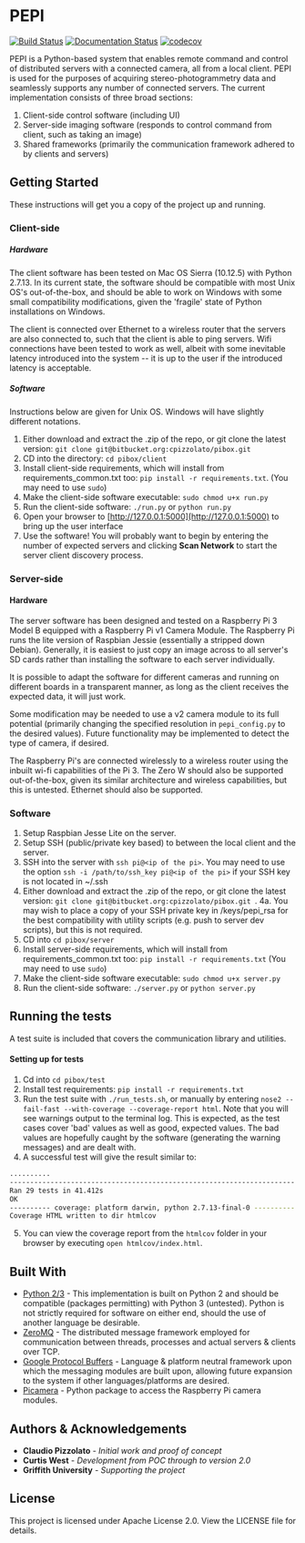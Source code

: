 # PEPI
[![Build Status](https://travis-ci.org/curtiswest/pepi.svg?branch=apache-thrift-rewrite)](https://travis-ci.org/curtiswest/pepi)
[![Documentation Status](https://readthedocs.org/projects/pepi/badge/?version=latest)](http://pepi.readthedocs.io/en/latest/?badge=latest)
[![codecov](https://codecov.io/gh/curtiswest/pepi/branch/master/graph/badge.svg)](https://codecov.io/gh/curtiswest/pepi)

PEPI is a Python-based system that enables remote command and control of distributed servers with a connected camera, all from a local client. PEPI is used for the purposes of acquiring stereo-photogrammetry data and seamlessly supports any number of connected servers. The current implementation consists of three broad sections:
1. Client-side control software (including UI)
2. Server-side imaging software (responds to control command from client, such as taking an image)
3. Shared frameworks (primarily the communication framework adhered to by clients and servers)

## Getting Started
These instructions will get you a copy of the project up and running.
### Client-side
##### Hardware
The client software has been tested on Mac OS Sierra (10.12.5) with Python 2.7.13. In its current state, the software should be compatible with most Unix OS's out-of-the-box, and should be able to work on Windows with some small compatibility modifications, given the 'fragile' state of Python installations on Windows.

The client is connected over Ethernet to a wireless router that the servers are also connected to, such that the client is able to ping servers. Wifi connections have been tested to work as well, albeit with some inevitable latency introduced into the system -- it is up to the user if the introduced latency is acceptable.

##### Software
Instructions below are given for Unix OS. Windows will have slightly different notations.
1. Either download and extract the .zip of the repo, or git clone the latest version: `git clone git@bitbucket.org:cpizzolato/pibox.git`
2. CD into the directory: `cd pibox/client `
3. Install client-side requirements, which will install from requirements_common.txt too: `pip install -r requirements.txt`. (You may need to use `sudo`)
4. Make the client-side software executable: `sudo chmod u+x run.py`
5. Run the client-side software: `./run.py` or `python run.py`
6. Open your browser to [http://127.0.0.1:5000](http://127.0.0.1:5000) to bring up the user interface
7. Use the software! You will probably want to begin by entering the number of expected servers and clicking **Scan Network** to start the server client discovery process.

### Server-side
#### Hardware
The server software has been designed and tested on a Raspberry Pi 3 Model B equipped with a Raspberry Pi v1 Camera Module. The Raspberry Pi runs the lite version of Raspbian Jessie (essentially a stripped down Debian). Generally, it is easiest to just copy an image across to all server's SD cards rather than installing the software to each server individually.

It is possible to adapt the software for different cameras and running on different boards in a transparent manner, as long as the client receives the expected data, it will just work.

Some modification may be needed to use a v2 camera module to its full potential (primarily changing the specified resolution in `pepi_config.py` to the desired values). Future functionality may be implemented to detect the type of camera, if desired.

The Raspberry Pi's are connected wirelessly to a wireless router using the inbuilt wi-fi capabilities of the Pi 3. The Zero W should also be supported out-of-the-box, given its similar architecture and wireless capabilities, but this is untested. Ethernet should also be supported.

### Software

1. Setup Raspbian Jesse Lite on the server.
2. Setup SSH (public/private key based) to between the local client and the server.
3. SSH into the server with `ssh pi@<ip of the pi>`. You may need to use the option `ssh -i /path/to/ssh_key pi@<ip of the pi>` if your SSH key is not located in ~/.ssh
4. Either download and extract the .zip of the repo, or git clone the latest version: `git clone git@bitbucket.org:cpizzolato/pibox.git `.
4a. You may wish to place a copy of your SSH private key in /keys/pepi_rsa for the best compatibility with utility scripts (e.g. push to server dev scripts), but this is not required.
5. CD into `cd pibox/server`
6. Install server-side requirements, which will install from requirements_common.txt too: `pip install -r requirements.txt` (You may need to use `sudo`)
7. Make the client-side software executable: `sudo chmod u+x server.py`
8. Run the client-side software: `./server.py` or `python server.py`

## Running the tests
A test suite is included that covers the communication library and utilities.

#### Setting up for tests
1. Cd into `cd pibox/test`
2. Install test requirements: `pip install -r requirements.txt`
3. Run the test suite with `./run_tests.sh`, or manually by entering `nose2 --fail-fast --with-coverage --coverage-report html`. Note that you will see warnings output to the terminal log. This is expected, as the test cases cover 'bad' values as well as good, expected values. The bad values are hopefully caught by the software (generating the warning messages) and are dealt with.
4. A successful test will give the result similar to:
````bash
..........
----------------------------------------------------------------------
Ran 29 tests in 41.412s
OK
---------- coverage: platform darwin, python 2.7.13-final-0 ----------
Coverage HTML written to dir htmlcov
````
5. You can view the coverage report from  the `htmlcov` folder in your browser by executing `open htmlcov/index.html`.

## Built With
* [Python 2/3](https://www.python.org/) - This implementation is built on Python 2 and should be compatible (packages permitting) with Python 3 (untested). Python is not strictly required for software on either end, should the use of another language be desirable.
* [ZeroMQ](http://zeromq.org/) - The distributed message framework employed for communication between threads, processes and actual servers & clients over TCP.
* [Google Protocol Buffers](https://developers.google.com/protocol-buffers/) - Language & platform neutral framework upon which the messaging modules are built upon, allowing future expansion to the system if other languages/platforms are desired.
* [Picamera](https://picamera.readthedocs.io/) - Python package to access the Raspberry Pi camera modules.

## Authors & Acknowledgements

* **Claudio Pizzolato** - *Initial work and proof of concept*
* **Curtis West** - *Development from POC through to version 2.0*
* **Griffith University** - *Supporting the project*

## License

This project is licensed under Apache License 2.0. View the LICENSE file for details. 
